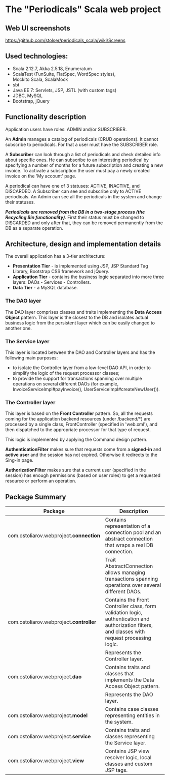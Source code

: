 # The "Periodicals" Scala web project
## Web UI screenshots
https://github.com/stolser/periodicals_scala/wiki/Screens

## Used technologies:
* Scala 2.12.7, Akka 2.5.18, Enumeratum
* ScalaTest (FunSuite, FlatSpec, WordSpec styles), <br/> Mockito Scala, ScalaMock
* sbt
* Java EE 7: Servlets, JSP, JSTL (with custom tags)
* JDBC, MySQL
* Bootstrap, jQuery

## Functionality description
Application users have roles: ADMIN and/or SUBSCRIBER.

An **Admin** manages a catalog of periodicals (CRUD operations). It cannot subscribe to periodicals. For that a user must have the SUBSCRIBER role.

A **Subscriber** can look through a list of periodicals and check detailed info about specific ones. He can subscribe to an interesting periodical by specifying a number of months for a future subscription and creating a new invoice.
To activate a subscription the user must pay a newly created invoice on the 'My account' page.

A periodical can have one of 3 statuses: ACTIVE, INACTIVE, and DISCARDED. A Subscriber can see and subscribe only to ACTIVE periodicals.
An Admin can see all the periodicals in the system and change their statuses.

**_Periodicals are removed from the DB in a two-stage process (the Recycling Bin functionality)_**. First their status must be changed to DISCARDED and only after that, 
they can be removed permanently from the DB as a separate operation.

## Architecture, design and implementation details
The overall application has a 3-tier architecture:
* **Presentation Tier** - is implemented using JSP, JSP Standard Tag Library, Bootstrap CSS framework and jQuery.
* **Application Tier** - contains the business logic separated into more three layers: DAOs - Services - Controllers.   
* **Data Tier** - a MySQL database. 

### The DAO layer
The DAO layer comprises classes and traits implementing the **Data Access Object** pattern. 
This layer is the closest to the DB and isolates actual business logic from the persistent layer which can be easily changed to another one.

### The Service layer
This layer is located between the DAO and Controller layers and has the following main purposes:
* to isolate the Controller layer from a low-level DAO API, in order to simplify the logic of the request processor classes;
* to provide the support for transactions spanning over multiple operations on several different DAOs 
(for example, InvoiceServiceImpl#payInvoice(), UserServiceImpl#createNewUser()).

### The Controller layer
This layer is based on the **Front Controller** pattern. So, all the requests coming for the application backend resources (under /backend/*) 
are processed by a single class, FrontController (specified in 'web.xml'), and then dispatched to the appropriate processor for that type of request.

This logic is implemented by applying the Command design pattern.

**AuthenticationFilter** makes sure that requests come from a **signed-in** and **active user** and the session has not expired. 
Otherwise it redirects to the Sing-in page.

**AuthorizationFilter** makes sure that a current user (specified in the session) has enough permissions (based on user roles) 
to get a requested resource or perform an operation.

## Package Summary
| Package                                  | Description                                                                                                                                                                                                     |
|------------------------------------------|-----------------------------------------------------------------------------------------------------------------------------------------------------------------------------------------------------------------|
| com.ostoliarov.webproject.**connection** | Contains representation of a connection pool and an abstract connection that wraps a real DB connection. 
|                                          | Trait AbstractConnection allows managing transactions spanning operations over several different DAOs. |
| com.ostoliarov.webproject.**controller** | Contains the Front Controller class, form validation logic, authentication and authorization filters, and classes with request processing logic. 
|                                          | Represents the Controller layer.                               |
| com.ostoliarov.webproject.**dao**        | Contains traits and classes that implements the Data Access Object pattern. 
|                                          | Represents the DAO layer.                                                                                                           |
| com.ostoliarov.webproject.**model**      | Contains case classes representing entities in the system.                                                                                                                                                      |
| com.ostoliarov.webproject.**service**    | Contains traits and classes representing the Service layer.                                                                                                                                                     |
| com.ostoliarov.webproject.**view**       | Contains JSP view resolver logic, local classes and custom JSP tags.   
